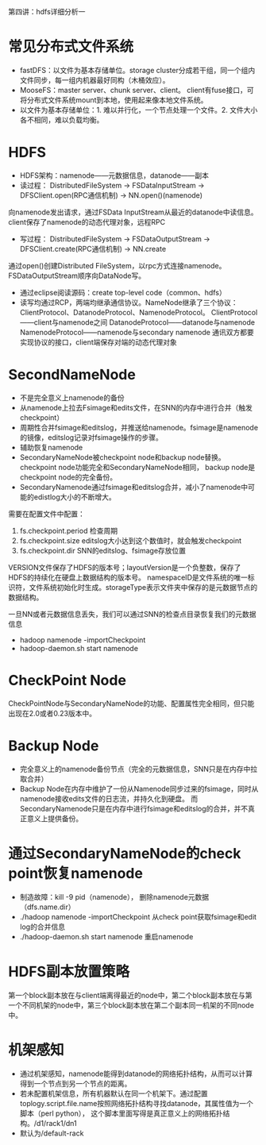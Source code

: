 第四讲：hdfs详细分析一
# 常见分布式文件系统
* fastDFS：以文件为基本存储单位。storage cluster分成若干组，同一个组内文件同步，每一组内机器最好同构（木桶效应）。
* MooseFS：master server、chunk server、client。 client有fuse接口，可将分布式文件系统mount到本地，使用起来像本地文件系统。
* 以文件为基本存储单位：1. 难以并行化，一个节点处理一个文件。2. 文件大小各不相同，难以负载均衡。

# HDFS
* HDFS架构：namenode——元数据信息，datanode——副本
* 读过程：
DistributedFileSystem -> FSDataInputStream -> DFSClient.open(RPC通信机制) -> NN.open()(namenode)      

向namenode发出请求，通过FSData InputStream从最近的datanode中读信息。
client保存了namenode的动态代理对象，远程RPC
* 写过程：
DistributedFileSystem -> FSDataOutputStream -> DFSClient.create(RPC通信机制) -> NN.create

通过open()创建Distributed FileSystem，以rpc方式连接namenode。FSDataOutputStream顺序向DataNode写。
* 通过eclipse阅读源码：create top-level code（common、hdfs）
* 读写均通过RCP，两端均继承通信协议。NameNode继承了三个协议：ClientProtocol、DatanodeProtocol、NamenodeProtocol。
ClientProtocol——client与namenode之间
DatanodeProtocol——datanode与namenode
NamenodeProtocol——namenode与secondary namenode
通讯双方都要实现协议的接口，client端保存对端的动态代理对象

# SecondNameNode
* 不是完全意义上namenode的备份
* 从namenode上拉去Fsimage和edits文件，在SNN的内存中进行合并（触发checkpoint）
* 周期性合并fsimage和editslog，并推送给namenode。fsimage是namenode的镜像，editslog记录对fsimage操作的步骤。
* 辅助恢复namenode
* SecondaryNameNode被checkpoint node和backup node替换。checkpoint node功能完全和SecondaryNameNode相同，
backup node是checkpoint node的完全备份。
* SecondaryNamenode通过fsimage和editslog合并，减小了namenode中可能的edistlog大小的不断增大。

需要在配置文件中配置：
1. fs.checkpoint.period 检查周期
2. fs.checkpoint.size editslog大小达到这个数值时，就会触发checkpoint
3. fs.checkpoint.dir SNN的editslog、fsimage存放位置

VERSION文件保存了HDFS的版本号；layoutVersion是一个负整数，保存了HDFS的持续化在硬盘上数据结构的版本号。
namespaceID是文件系统的唯一标识符，文件系统初始化时生成。storageType表示文件夹中保存的是元数据节点的数据结构。

一旦NN或者元数据信息丢失，我们可以通过SNN的检查点目录恢复我们的元数据信息
* hadoop namenode -importCheckpoint
* hadoop-daemon.sh start namenode

# CheckPoint Node 
CheckPointNode与SecondaryNameNode的功能、配置属性完全相同，但只能出现在2.0或者0.23版本中。
# Backup Node
* 完全意义上的namenode备份节点（完全的元数据信息，SNN只是在内存中拉取合并）
* Backup Node在内存中维护了一份从Namenode同步过来的fsimage，同时从namenode接收edits文件的日志流，并持久化到硬盘。
而SecondaryNamenode只是在内存中进行fsimage和editslog的合并，并不真正意义上提供备份。
# 通过SecondaryNameNode的check point恢复namenode
* 制造故障：kill -9 pid（namenode）， 删除namenode元数据（dfs.name.dir）
* ./hadoop namenode -importCheckpoint 从check point获取fsimage和edit log的合并信息
* ./hadoop-daemon.sh start namenode 重启namenode
# HDFS副本放置策略
第一个block副本放在与client端离得最近的node中，第二个block副本放在与第一个不同机架的node中，第三个block副本放在第二个副本同一机架的不同node中。
# 机架感知
* 通过机架感知，namenode能得到datanode的网络拓扑结构，从而可以计算得到一个节点到另一个节点的距离。
* 若未配置机架信息，所有机器默认在同一个机架下。通过配置toplogy.script.file.name按照网络拓扑结构寻找datanode，其属性值为一个脚本（perl python），
这个脚本里面写得是真正意义上的网络拓扑结构。/d1/rack1/dn1
* 默认为/default-rack
